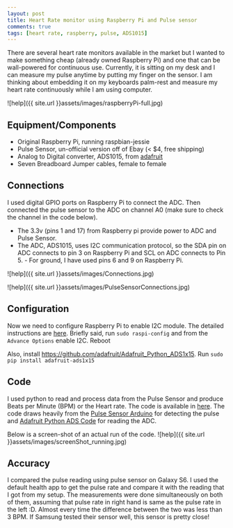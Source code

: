 ```yaml
---
layout: post
title: Heart Rate monitor using Raspberry Pi and Pulse sensor
comments: true
tags: [heart rate, raspberry, pulse, ADS1015]
---
```


There are several heart rate monitors available in the market but I wanted to make something cheap (already owned Raspberry Pi) and one that can be wall-powered for continuous use. Currently, it is sitting on my desk and I can measure my pulse anytime by putting my finger on the sensor. I am thinking about embedding it on my keyboards palm-rest and measure my heart rate continuously while I am using computer. 

![help]({{ site.url }}assets/images/raspberryPi-full.jpg)


## Equipment/Components

- Original Raspberry Pi, running raspbian-jessie 
- Pulse Sensor, un-official version off of Ebay  (< $4, free shipping)
- Analog to Digital converter, ADS1015, from [adafruit](https://www.adafruit.com/product/1083)
- Seven Breadboard Jumper cables, female to female

## Connections

I used digital GPIO ports on Raspberry Pi to connect the ADC. Then connected the pulse sensor to the ADC on channel A0 (make sure to check the channel in the code below). 

- The 3.3v (pins 1 and 17) from Raspberry pi provide power to ADC and Pulse Sensor. 
- The ADC, ADS1015,  uses I2C communication protocol, so the SDA pin on ADC connects to pin 3 on Raspberry Pi and SCL on ADC connects to Pin 5. - For ground, I have used pins 6 and 9 on Raspberry Pi. 

![help]({{ site.url }}assets/images/Connections.jpg)

![help]({{ site.url }}assets/images/PulseSensorConnections.jpg)

## Configuration 

Now we need to configure Raspberry Pi to enable I2C module. The detailed 
instructions are [here](https://learn.adafruit.com/adafruits-raspberry-pi-lesson-4-gpio-setup/configuring-i2c). 
Briefly said,  run `sudo raspi-config` and from the `Advance Options` enable I2C. Reboot

Also, install https://github.com/adafruit/Adafruit_Python_ADS1x15. Run `sudo pip install adafruit-ads1x15`


## Code

I used python to read and process data from the Pulse Sensor and produce Beats per Minute (BPM) or the Heart rate. The code is available in  [here](https://github.com/indolent/heart-rate-raspberry-pi). The code draws heavily from the [Pulse Sensor Arduino](https://github.com/WorldFamousElectronics/PulseSensor_Amped_Arduino) for detecting the pulse and [Adafruit Python ADS Code](https://github.com/adafruit/Adafruit_Python_ADS1X15) for reading the ADC.


Below is a screen-shot of an actual run of the code.
![help]({{ site.url }}assets/images/screenShot_running.jpg)

## Accuracy 

I compared the pulse reading using pulse sensor on Galaxy S6. I used the default health app to get the pulse rate and compare it with the reading that I got from my setup. The measurements were done simultaneously on both of them, assuming that pulse rate in right hand is same as the pulse rate in the left :D. Almost every time the difference between the two was less than 3 BPM. If Samsung tested their sensor well, this sensor is pretty close! 


